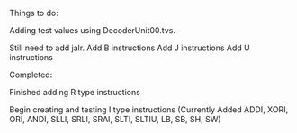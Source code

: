 Things to do:

Adding test values using DecoderUnit00.tvs. 

Still need to add jalr.
Add B instructions
Add J instructions
Add U instructions

Completed:

Finished adding R type instructions

Begin creating and testing I type instructions (Currently Added ADDI, XORI, ORI, ANDI, SLLI, SRLI, SRAI, SLTI, SLTIU, LB, SB, SH, SW)